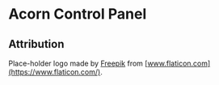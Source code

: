 # Acorn Control Panel

## Attribution
Place-holder logo made by [Freepik](https://www.flaticon.com/authors/freepik) from [www.flaticon.com](https://www.flaticon.com/).
